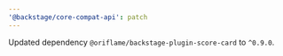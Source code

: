 ```yaml
---
'@backstage/core-compat-api': patch
---
```


Updated dependency `@oriflame/backstage-plugin-score-card` to `^0.9.0`.

